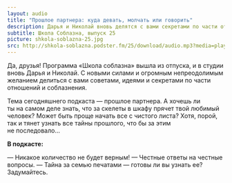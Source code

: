 ```yaml
---
layout: audio
title: "Прошлое партнера: куда девать, молчать или говорить"
description: Дарья и Николай вновь делятся с вами секретами по части отношений и соблазнения.
subtitle: Школа Соблазна, выпуск 25
picture: shkola-soblazna-25.jpg
src: http://shkola-soblazna.podster.fm/25/download/audio.mp3?media=player
---
```


Да, друзья! Программа «Школа соблазна» вышла из отпуска, и в студии вновь Дарья и Николай. С новыми силами и огромным непреодолимым желанием делиться с вами советами, идеями и секретами по части отношений и соблазнения. 

Тема сегодняшнего подкаста — прошлое партнера. А хочешь ли ты на самом деле знать, что за скелеты в шкафу прячет твой любимый человек? Может быть проще начать все с чистого листа? Хотя, порой, так и тянет узнать все тайны прошлого, что бы за этим не последовало...

**В подкасте:**

— Никакое количество не будет верным!
— Честные ответы на честные вопросы.
— Тайна за семью печатами — готовы ли вы узнать ее? Задумайтесь.
